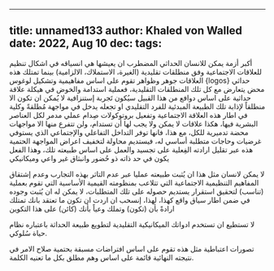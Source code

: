 
---
title: unnamed133
author: Khaled von Walled
date: 2022, Aug 10
dec:
tags:
---

أكبر أزمة يمكن للانسان الحداثي المضطرب ان يعيشها هي انسياقه في اشكال تنظيم للعلاقات الاجتماعية وفق منطلقات تقليدية (الغيرة، الاستملاك، الالزامية) بينما تمتلك هذه العلاقات جوهر وظواهر تقوم على اساس مفاهيمية وتشكيل لوغوس {logos} حداثي محض يتعارض مع كل تلك المنطلقات التقليدية، فعملية استدامة والخوض في هيكلة علاقة حداثية على اساس دوافع من هذا القبيل سيُكون تَجربة إستنزافية لا يُمكن ان تكون الا منطلقاً لإذابة تلك الطبيعة المبدئية للفرد التقليدي او تجعله يدخل في مواجهة مُطلقةً وكلية في اطار هذه العلاقة الاجتماعية وتفعيل بروتوكولات صِدام عملي مدمر لكل العناصر البشرية فيها، هكذا علاقات لا يمكن ولا يجب لها أن تستدام، ولن تتفرع منها الا مواجهات محضة تدميرية للكل، مع هذا، فانها توفر التداخل التفاعلي والإجتماعي الذي يستوفي غرضيات وحاجات متطلبة أساسي له، فيستديم محاولة لتخفيف اعراض المواجهة الحتمية هذه عبر تقليل ارادته الفِعلية على تجسيد والعمل على اساس طبيعته تلك، وهذا الفعل يكون في حد ذاته ذو حُضور وانبثاق غير واعي وميكانيكي

لا يمكن لانسان مثل هذا ان يُثبت طبيعته عمليا عبر عدم التاثر بهذه التجارب وعدم إشتقاق المفاهيم التنظيمية الاجتماعية التي تتلاعب بمنظومته القيمية الأساسية التي تقوم بعملية (تناسب) لتحقيق استقرار يستديم حصوله على تلك المتطلبات، لا يمكن له ان يُثبت وجوده في ضمن اطار سياق واقع كهذا، لهذا، إنسحب ان اردت ان تكون ما تعتقد بانك تمتلك ارادةً بأن (تكون) وتملك وعياً بأنك (كائن) على هذا التكوين

لا تستطيع ان تستخدم ادواتك الميكانيكية التقليدية لتطويع طبيعة الحداثة باعتباره نظام حياة سُلوكي.

تصورات اعتباطية مثل هذه تقوم على اساس افتراضات مسبقة بحتمية صلاح الامر في نتيجته النهائية قائمة على اساس وهم مطلق بكل ما تعنيه الكلمة.

